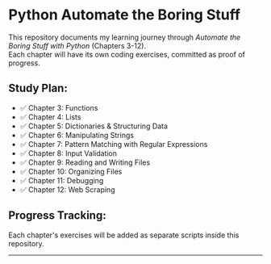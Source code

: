 # Python Automate the Boring Stuff

This repository documents my learning journey through *Automate the Boring Stuff with Python* (Chapters 3-12).  
Each chapter will have its own coding exercises, committed as proof of progress.  

## Study Plan:
- ✅ Chapter 3: Functions
- ✅ Chapter 4: Lists
- ✅ Chapter 5: Dictionaries & Structuring Data
- ✅ Chapter 6: Manipulating Strings
- ✅ Chapter 7: Pattern Matching with Regular Expressions
- ✅ Chapter 8: Input Validation
- ✅ Chapter 9: Reading and Writing Files
- ✅ Chapter 10: Organizing Files
- ✅ Chapter 11: Debugging
- ✅ Chapter 12: Web Scraping

## Progress Tracking:
Each chapter's exercises will be added as separate scripts inside this repository.

---

